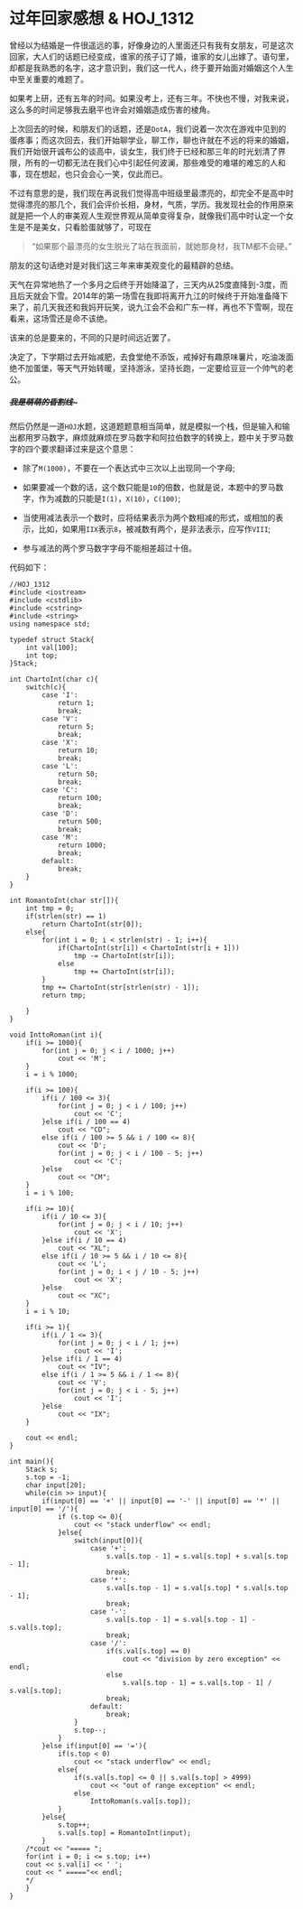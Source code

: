 # 过年回家感想 & HOJ_1312  

曾经以为结婚是一件很遥远的事，好像身边的人里面还只有我有女朋友，可是这次回家，大人们的话题已经变成，谁家的孩子订了婚，谁家的女儿出嫁了。语句里，却都是我熟悉的名字，这才意识到，我们这一代人，终于要开始面对婚姻这个人生中至关重要的难题了。   

如果考上研，还有五年的时间。如果没考上，还有三年。不快也不慢，对我来说，这么多的时间足够我去磨平也许会对婚姻造成伤害的棱角。  

上次回去的时候，和朋友们的话题，还是```DotA```，我们说着一次次在游戏中见到的蛋疼事；而这次回去，我们开始聊学业，聊工作，聊也许就在不远的将来的婚姻，我们开始很开诚布公的谈高中，谈女生，我们终于已经和那三年的时光划清了界限，所有的一切都无法在我们心中引起任何波澜，那些难受的难堪的难忘的人和事，现在想起，也只会会心一笑，仅此而已。  

不过有意思的是，我们现在再说我们觉得高中班级里最漂亮的，却完全不是高中时觉得漂亮的那几个，我们会评价长相，身材，气质，学历。我发现社会的作用原来就是把一个人的审美观人生观世界观从简单变得复杂，就像我们高中时认定一个女生是不是美女，只看脸蛋就够了，可现在

>“如果那个最漂亮的女生脱光了站在我面前，就她那身材，我TM都不会硬。”

朋友的这句话绝对是对我们这三年来审美观变化的最精辟的总结。  

天气在异常地热了一个多月之后终于开始降温了，三天内从25度直降到-3度，而且后天就会下雪。2014年的第一场雪在我即将离开九江的时候终于开始准备降下来了，前几天我还和我妈开玩笑，说九江会不会和广东一样，再也不下雪啊，现在看来，这场雪还是命不该绝。  

该来的总是要来的，不同的只是时间远近罢了。  

决定了，下学期过去开始减肥，去食堂绝不添饭，戒掉好有趣原味薯片，吃油泼面绝不加蛋堡，等天气开始转暖，坚持游泳，坚持长跑，一定要给豆豆一个帅气的老公。  

##### ~~~~~~~~~~~~我是萌萌的昏割线~~~~~~~~~~~~~  

然后仍然是一道```HOJ```水题，这道题题意相当简单，就是模拟一个栈，但是输入和输出都用罗马数字，麻烦就麻烦在罗马数字和阿拉伯数字的转换上，题中关于罗马数字的四个要求翻译过来是这个意思：

- 除了```M(1000)```，不要在一个表达式中三次以上出现同一个字母;

- 如果要减一个数的话，这个数只能是```10```的倍数，也就是说，本题中的罗马数字，作为减数的只能是```I(1)```，```X(10)```，```C(100)```;

- 当使用减法表示一个数时，应将结果表示为两个数相减的形式，或相加的表示，比如，如果用```IIX```表示```8```，被减数有两个，是非法表示，应写作```VIII```;

- 参与减法的两个罗马数字字母不能相差超过十倍。

代码如下：

    //HOJ_1312
    #include <iostream>
    #include <cstdlib>
    #include <cstring>
    #include <string>
    using namespace std;

    typedef struct Stack{
        int val[100];
        int top;    
    }Stack;

    int ChartoInt(char c){
        switch(c){
            case 'I':
                return 1;
                break;
            case 'V':
                return 5;
                break;
            case 'X':
                return 10;
                break;
            case 'L':
                return 50;
                break;
            case 'C':
                return 100;
                break;
            case 'D':
                return 500;
                break;
            case 'M':
                return 1000;
                break;
            default:
                break;
        }
    }

    int RomantoInt(char str[]){
        int tmp = 0;
        if(strlen(str) == 1)
            return ChartoInt(str[0]);
        else{
            for(int i = 0; i < strlen(str) - 1; i++){
                if(ChartoInt(str[i]) < ChartoInt(str[i + 1]))
                    tmp -= ChartoInt(str[i]);
                else
                    tmp += ChartoInt(str[i]);
            }
            tmp += ChartoInt(str[strlen(str) - 1]);
            return tmp;

        }
    }

    void InttoRoman(int i){
        if(i >= 1000){
            for(int j = 0; j < i / 1000; j++)
                cout << 'M';
        }
        i = i % 1000;

        if(i >= 100){
            if(i / 100 <= 3){
                for(int j = 0; j < i / 100; j++)
                    cout << 'C';
            }else if(i / 100 == 4)
                cout << "CD";
            else if(i / 100 >= 5 && i / 100 <= 8){
                cout << 'D';
                for(int j = 0; j < i / 100 - 5; j++)
                    cout << 'C';
            }else 
                cout << "CM";
        }
        i = i % 100;

        if(i >= 10){
            if(i / 10 <= 3){
                for(int j = 0; j < i / 10; j++)
                    cout << 'X';
            }else if(i / 10 == 4)
                cout << "XL";
            else if(i / 10 >= 5 && i / 10 <= 8){
                cout << 'L';
                for(int j = 0; i < j / 10 - 5; j++)
                    cout << 'X';
            }else 
                cout << "XC";
        }
        i = i % 10;

        if(i >= 1){
            if(i / 1 <= 3){
                for(int j = 0; j < i / 1; j++)
                    cout << 'I';
            }else if(i / 1 == 4)
                cout << "IV";
            else if(i / 1 >= 5 && i / 1 <= 8){
                cout << 'V';
                for(int j = 0; j < i - 5; j++)
                    cout << 'I';
            }else 
                cout << "IX";
        }

        cout << endl;
    }

    int main(){
        Stack s;
        s.top = -1;
        char input[20];
        while(cin >> input){
            if(input[0] == '+' || input[0] == '-' || input[0] == '*' || input[0] == '/'){
                if (s.top <= 0){
                    cout << "stack underflow" << endl;
                }else{
                    switch(input[0]){
                        case '+':
                            s.val[s.top - 1] = s.val[s.top] + s.val[s.top - 1];
                            break;
                        case '*':
                            s.val[s.top - 1] = s.val[s.top] * s.val[s.top - 1];
                            break;
                        case '-':
                            s.val[s.top - 1] = s.val[s.top - 1] - s.val[s.top];
                            break;
                        case '/':
                            if(s.val[s.top] == 0)
                                cout << "division by zero exception" << endl;
                            else
                                s.val[s.top - 1] = s.val[s.top - 1] / s.val[s.top];
                            break;
                        default:
                            break;
                    }
                    s.top--;
                }
            }else if(input[0] == '='){
                if(s.top < 0)
                    cout << "stack underflow" << endl;
                else{
                    if(s.val[s.top] <= 0 || s.val[s.top] > 4999)
                        cout << "out of range exception" << endl;
                    else 
                        InttoRoman(s.val[s.top]);
                }
            }else{
                s.top++;
                s.val[s.top] = RomantoInt(input);
            }
        /*cout << "===== ";
        for(int i = 0; i <= s.top; i++)
        cout << s.val[i] << ' ';
        cout << " ====="<< endl;
        */ 
        }
    }